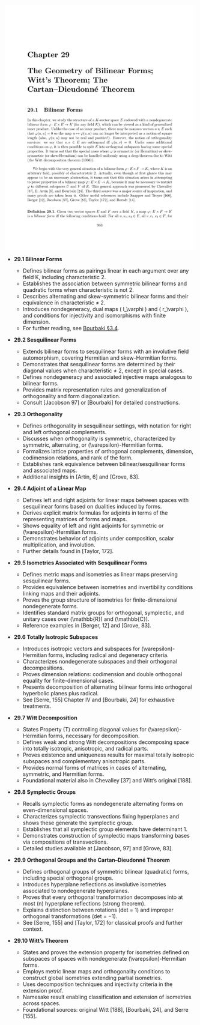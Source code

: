 ![ATD-ch29-bilinear-form-geometry](ATD-ch29-bilinear-form-geometry.best.png)

- **29.1 Bilinear Forms**
  - Defines bilinear forms as pairings linear in each argument over any field K, including characteristic 2.
  - Establishes the association between symmetric bilinear forms and quadratic forms when characteristic is not 2.
  - Describes alternating and skew-symmetric bilinear forms and their equivalence in characteristic ≠ 2.
  - Introduces nondegeneracy, dual maps \( l_\varphi \) and \( r_\varphi \), and conditions for injectivity and isomorphisms with finite dimension.
  - For further reading, see [Bourbaki §3.4](https://link.springer.com/book/10.1007/978-1-4757-5951-3).

- **29.2 Sesquilinear Forms**
  - Extends bilinear forms to sesquilinear forms with an involutive field automorphism, covering Hermitian and skew-Hermitian forms.
  - Demonstrates that sesquilinear forms are determined by their diagonal values when characteristic ≠ 2, except in special cases.
  - Defines nondegeneracy and associated injective maps analogous to bilinear forms.
  - Provides matrix representation rules and generalization of orthogonality and form diagonalization.
  - Consult [Jacobson 97] or [Bourbaki] for detailed constructions.

- **29.3 Orthogonality**
  - Defines orthogonality in sesquilinear settings, with notation for right and left orthogonal complements.
  - Discusses when orthogonality is symmetric, characterized by symmetric, alternating, or \(\varepsilon\)-Hermitian forms.
  - Formalizes lattice properties of orthogonal complements, dimension, codimension relations, and rank of the form.
  - Establishes rank equivalence between bilinear/sesquilinear forms and associated maps.
  - Additional insights in [Artin, 6] and [Grove, 83].

- **29.4 Adjoint of a Linear Map**
  - Defines left and right adjoints for linear maps between spaces with sesquilinear forms based on dualities induced by forms.
  - Derives explicit matrix formulas for adjoints in terms of the representing matrices of forms and maps.
  - Shows equality of left and right adjoints for symmetric or \(\varepsilon\)-Hermitian forms.
  - Demonstrates behavior of adjoints under composition, scalar multiplication, and involution.
  - Further details found in [Taylor, 172].

- **29.5 Isometries Associated with Sesquilinear Forms**
  - Defines metric maps and isometries as linear maps preserving sesquilinear forms.
  - Provides equivalence between isometries and invertibility conditions linking maps and their adjoints.
  - Proves the group structure of isometries for finite-dimensional nondegenerate forms.
  - Identifies standard matrix groups for orthogonal, symplectic, and unitary cases over \(\mathbb{R}\) and \(\mathbb{C}\).
  - Reference examples in [Berger, 12] and [Grove, 83].

- **29.6 Totally Isotropic Subspaces**
  - Introduces isotropic vectors and subspaces for \(\varepsilon\)-Hermitian forms, including radical and degeneracy criteria.
  - Characterizes nondegenerate subspaces and their orthogonal decompositions.
  - Proves dimension relations: codimension and double orthogonal equality for finite-dimensional cases.
  - Presents decomposition of alternating bilinear forms into orthogonal hyperbolic planes plus radical.
  - See [Serre, 155] Chapter IV and [Bourbaki, 24] for exhaustive treatments.

- **29.7 Witt Decomposition**
  - States Property (T) controlling diagonal values for \(\varepsilon\)-Hermitian forms, necessary for decomposition.
  - Defines weak and strong Witt decompositions decomposing space into totally isotropic, anisotropic, and radical parts.
  - Proves existence and uniqueness results for maximal totally isotropic subspaces and complementary anisotropic parts.
  - Provides normal forms of matrices in cases of alternating, symmetric, and Hermitian forms.
  - Foundational material also in Chevalley [37] and Witt’s original [188].

- **29.8 Symplectic Groups**
  - Recalls symplectic forms as nondegenerate alternating forms on even-dimensional spaces.
  - Characterizes symplectic transvections fixing hyperplanes and shows these generate the symplectic group.
  - Establishes that all symplectic group elements have determinant 1.
  - Demonstrates construction of symplectic maps transforming bases via compositions of transvections.
  - Detailed studies available at [Jacobson, 97] and [Grove, 83].

- **29.9 Orthogonal Groups and the Cartan–Dieudonné Theorem**
  - Defines orthogonal groups of symmetric bilinear (quadratic) forms, including special orthogonal groups.
  - Introduces hyperplane reflections as involutive isometries associated to nondegenerate hyperplanes.
  - Proves that every orthogonal transformation decomposes into at most \(n\) hyperplane reflections (strong theorem).
  - Explains distinction between rotations (det = 1) and improper orthogonal transformations (det = −1).
  - See [Serre, 155] and [Taylor, 172] for classical proofs and further context.

- **29.10 Witt’s Theorem**
  - States and proves the extension property for isometries defined on subspaces of spaces with nondegenerate \(\varepsilon\)-Hermitian forms.
  - Employs metric linear maps and orthogonality conditions to construct global isometries extending partial isometries.
  - Uses decomposition techniques and injectivity criteria in the extension proof.
  - Namesake result enabling classification and extension of isometries across spaces.
  - Foundational sources: original Witt [188], [Bourbaki, 24], and Serre [155].
